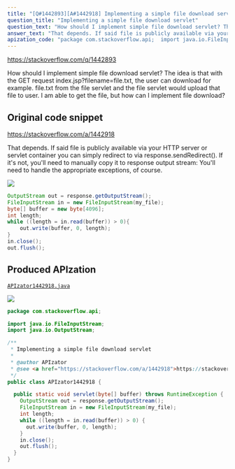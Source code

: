 ```yaml
---
title: "[Q#1442893][A#1442918] Implementing a simple file download servlet"
question_title: "Implementing a simple file download servlet"
question_text: "How should I implement simple file download servlet? The idea is that with the GET request index.jsp?filename=file.txt, the user can download for example. file.txt from the file servlet and the file servlet would upload that file to user. I am able to get the file, but how can I implement file download?"
answer_text: "That depends. If said file is publicly available via your HTTP server or servlet container you can simply redirect to via response.sendRedirect(). If it's not, you'll need to manually copy it to response output stream: You'll need to handle the appropriate exceptions, of course."
apization_code: "package com.stackoverflow.api;  import java.io.FileInputStream; import java.io.OutputStream;  /**  * Implementing a simple file download servlet  *  * @author APIzator  * @see <a href=\"https://stackoverflow.com/a/1442918\">https://stackoverflow.com/a/1442918</a>  */ public class APIzator1442918 {    public static void servlet(byte[] buffer) throws RuntimeException {     OutputStream out = response.getOutputStream();     FileInputStream in = new FileInputStream(my_file);     int length;     while ((length = in.read(buffer)) > 0) {       out.write(buffer, 0, length);     }     in.close();     out.flush();   } }"
---
```


https://stackoverflow.com/q/1442893

How should I implement simple file download servlet?
The idea is that with the GET request index.jsp?filename=file.txt, the user can download for example. file.txt from the file servlet and the file servlet would upload that file to user.
I am able to get the file, but how can I implement file download?



## Original code snippet

https://stackoverflow.com/a/1442918

That depends. If said file is publicly available via your HTTP server or servlet container you can simply redirect to via response.sendRedirect().
If it&#x27;s not, you&#x27;ll need to manually copy it to response output stream:
You&#x27;ll need to handle the appropriate exceptions, of course.

<div class="code-logo"><img src="/stackoverflow.png" /></div>

```java
OutputStream out = response.getOutputStream();
FileInputStream in = new FileInputStream(my_file);
byte[] buffer = new byte[4096];
int length;
while ((length = in.read(buffer)) > 0){
    out.write(buffer, 0, length);
}
in.close();
out.flush();
```

## Produced APIzation

[`APIzator1442918.java`](https://github.com/pasqualesalza/apization-temp-data/raw/master/search/APIzator1442918.java)

<div class="code-logo"><img src="/apizator.png" /></div>

```java
package com.stackoverflow.api;

import java.io.FileInputStream;
import java.io.OutputStream;

/**
 * Implementing a simple file download servlet
 *
 * @author APIzator
 * @see <a href="https://stackoverflow.com/a/1442918">https://stackoverflow.com/a/1442918</a>
 */
public class APIzator1442918 {

  public static void servlet(byte[] buffer) throws RuntimeException {
    OutputStream out = response.getOutputStream();
    FileInputStream in = new FileInputStream(my_file);
    int length;
    while ((length = in.read(buffer)) > 0) {
      out.write(buffer, 0, length);
    }
    in.close();
    out.flush();
  }
}

```